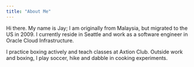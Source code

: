 ```yaml
---
title: "About Me"
---
```


Hi there. My name is Jay; I am originally from Malaysia, but migrated to the US in 2009. I currently reside in Seattle and work as a software engineer in Oracle Cloud Infrastructure.

I practice boxing actively and teach classes at Axtion Club. Outside work and boxing, I play soccer, hike and dabble in cooking experiments.
